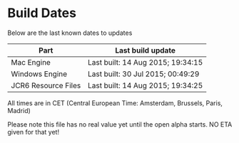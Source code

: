 # Build Dates

Below are the last known dates to updates

Part | Last build update
-----|-----
Mac Engine | Last built: 14 Aug 2015; 19:34:15
Windows Engine | Last built: 30 Jul 2015; 00:49:29
JCR6 Resource Files | Last built: 14 Aug 2015; 19:34:25
All times are in CET (Central European Time: Amsterdam, Brussels, Paris, Madrid)


Please note this file has no real value yet until the open alpha starts. NO ETA given for that yet!
